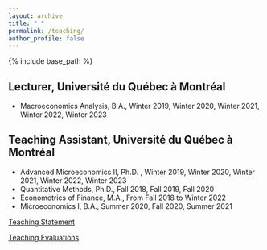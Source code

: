```yaml
---
layout: archive
title: " "
permalink: /teaching/
author_profile: false
---
```


{% include base_path %}
## Lecturer, Université du Québec à Montréal
* Macroeconomics Analysis, B.A., Winter 2019, Winter 2020, Winter 2021, Winter 2022, Winter 2023

## Teaching Assistant, Université du Québec à Montréal
* Advanced Microeconomics II, Ph.D. , Winter  2019, Winter 2020, Winter 2021, Winter 2022, Winter 2023
* Quantitative Methods, Ph.D.,  Fall 2018, Fall 2019, Fall 2020
* Econometrics of Finance, M.A., From Fall 2018 to Winter 2022
* Microeconomics I, B.A., Summer 2020, Fall 2020, Summer 2021
  
[Teaching Statement](http://avoumatsodo.github.io/files/teaching_statement.pdf)

[Teaching Evaluations](http://avoumatsodo.github.io/files/teaching_evaluation.pdf)







